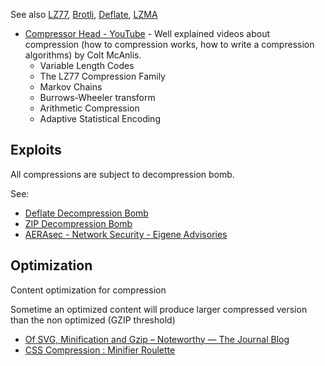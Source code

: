 See also [LZ77](../Algorithms/Algorithms.md#lz77), [Brotli](../Brotli/Brotli.md), [Deflate](../Deflate/Deflate.md), [LZMA](../LZMA/LZMA.md)

- [Compressor Head - YouTube](https://www.youtube.com/playlist?list=PLOU2XLYxmsIJGErt5rrCqaSGTMyyqNt2H) - Well explained videos about compression (how to compression works, how to write a compression algorithms) by Colt McAnlis.
	- Variable Length Codes
	- The LZ77 Compression Family
	- Markov Chains
	- Burrows-Wheeler transform
	- Arithmetic Compression
	- Adaptive Statistical Encoding

## Exploits

All compressions are subject to decompression bomb.

See:

- [Deflate Decompression Bomb](./Deflate/Deflate.md#decompression-bomb)
- [ZIP Decompression Bomb](./ZIP/ZIP.md#decompression-bomb)
- [AERAsec - Network Security - Eigene Advisories](http://www.aerasec.de/security/advisories/decompression-bomb-vulnerability.html)

## Optimization

Content optimization for compression

Sometime an optimized content will produce larger compressed version than the non optimized (GZIP threshold)

- [Of SVG, Minification and Gzip – Noteworthy — The Journal Blog](https://blog.usejournal.com/of-svg-minification-and-gzip-21cd26a5d007)
- [CSS Compression : Minifier Roulette](http://mainroach.blogspot.fr/2013/07/css-compression-minifier-roulette.html)
